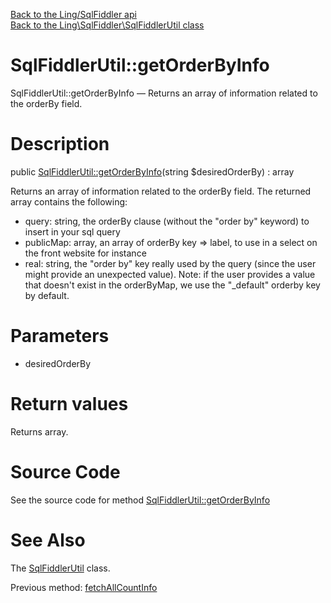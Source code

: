 [Back to the Ling/SqlFiddler api](https://github.com/lingtalfi/SqlFiddler/blob/master/doc/api/Ling/SqlFiddler.md)<br>
[Back to the Ling\SqlFiddler\SqlFiddlerUtil class](https://github.com/lingtalfi/SqlFiddler/blob/master/doc/api/Ling/SqlFiddler/SqlFiddlerUtil.md)


SqlFiddlerUtil::getOrderByInfo
================



SqlFiddlerUtil::getOrderByInfo — Returns an array of information related to the orderBy field.




Description
================


public [SqlFiddlerUtil::getOrderByInfo](https://github.com/lingtalfi/SqlFiddler/blob/master/doc/api/Ling/SqlFiddler/SqlFiddlerUtil/getOrderByInfo.md)(string $desiredOrderBy) : array




Returns an array of information related to the orderBy field.
The returned array contains the following:
- query: string, the orderBy clause (without the "order by" keyword) to insert in your sql query
- publicMap: array, an array of orderBy key => label, to use in a select on the front website for instance
- real: string, the "order by" key really used by the query (since the user might provide an unexpected value).
     Note: if the user provides a value that doesn't exist in the orderByMap, we use the "_default" orderby key
     by default.




Parameters
================


- desiredOrderBy

    


Return values
================

Returns array.








Source Code
===========
See the source code for method [SqlFiddlerUtil::getOrderByInfo](https://github.com/lingtalfi/SqlFiddler/blob/master/SqlFiddlerUtil.php#L427-L445)


See Also
================

The [SqlFiddlerUtil](https://github.com/lingtalfi/SqlFiddler/blob/master/doc/api/Ling/SqlFiddler/SqlFiddlerUtil.md) class.

Previous method: [fetchAllCountInfo](https://github.com/lingtalfi/SqlFiddler/blob/master/doc/api/Ling/SqlFiddler/SqlFiddlerUtil/fetchAllCountInfo.md)<br>

